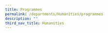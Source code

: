 ```yaml
---
title: Programmes
permalink: /departments/Humanities/programmes
description: ""
third_nav_title: Humanities
---
```

